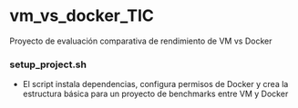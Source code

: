 # vm_vs_docker_TIC
Proyecto de evaluación comparativa de rendimiento de VM vs Docker
### setup_project.sh
- El script instala dependencias, configura permisos de Docker y crea la estructura básica para un proyecto de benchmarks entre VM y Docker
